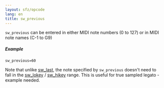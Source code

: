 ```yaml
---
layout: sfz/opcode
lang: en
title: sw_previous
---
```

`sw_previous` can be entered in either MIDI note numbers (0 to 127) or
in MIDI note names (C-1 to G9)

##### Example

```
sw_previous=60
```

Note that unlike [sw_last](/opcodes/sw_last), the note specified by
`sw_previous` doesn't need to fall
in the [sw_lokey](sw_lokey) / [sw_hikey](sw_lokey) range.
This is useful for true sampled legato - example needed.
